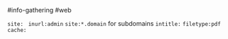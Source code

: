 #info-gathering #web 

`site: `
`inurl:admin`
`site:*.domain` for subdomains
`intitle:`
`filetype:pdf`
`cache:`
